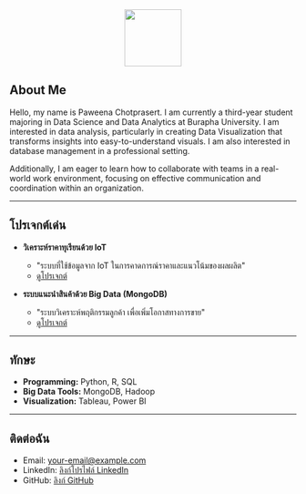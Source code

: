 <div id="header" align="center">
  <img src="[https://media.giphy.com/media/M9gbBd9nbDrOTu1Mqx/giphy.gi](https://www.iimtindia.net/Blog/wp-content/uploads/2021/06/Data-Science.jpg)" width="100"/>
</div>

## About Me   
Hello, my name is Paweena Chotprasert. I am currently a third-year student majoring in Data Science and Data Analytics at Burapha University. I am interested in data analysis, particularly in creating Data Visualization that transforms insights into easy-to-understand visuals. I am also interested in database management in a professional setting.

Additionally, I am eager to learn how to collaborate with teams in a real-world work environment, focusing on effective communication and coordination within an organization.

---

## โปรเจกต์เด่น  
- **วิเคราะห์ราคาทุเรียนด้วย IoT**  
  - "ระบบที่ใช้ข้อมูลจาก IoT ในการคาดการณ์ราคาและแนวโน้มของผลผลิต"  
  - [ดูโปรเจกต์](#)  

- **ระบบแนะนำสินค้าด้วย Big Data (MongoDB)**  
  - "ระบบวิเคราะห์พฤติกรรมลูกค้า เพื่อเพิ่มโอกาสทางการขาย"  
  - [ดูโปรเจกต์](#)

---

## ทักษะ  
- **Programming:** Python, R, SQL  
- **Big Data Tools:** MongoDB, Hadoop  
- **Visualization:** Tableau, Power BI  

---

## ติดต่อฉัน  
- Email: [your-email@example.com](mailto:your-email@example.com)  
- LinkedIn: [ลิงก์โปรไฟล์ LinkedIn](#)  
- GitHub: [ลิงก์ GitHub](#)  


